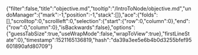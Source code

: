 {"filter":false,"title":"objective.md","tooltip":"/IntroToNode/objective.md","undoManager":{"mark":-1,"position":-1,"stack":[]},"ace":{"folds":[],"scrolltop":0,"scrollleft":0,"selection":{"start":{"row":0,"column":0},"end":{"row":0,"column":0},"isBackwards":false},"options":{"guessTabSize":true,"useWrapMode":false,"wrapToView":true},"firstLineState":0},"timestamp":1521165136819,"hash":"da39a3ee5e6b4b0d3255bfef95601890afd80709"}